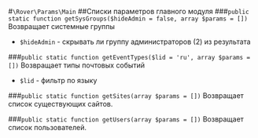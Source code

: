 #`\Rover\Params\Main` 
##Списки параметров главного модуля 
###`public static function getSysGroups($hideAdmin = false, array $params = [])`
Возвращает системные группы
* `$hideAdmin` - скрывать ли группу администраторов (2) из результата

###`public static function getEventTypes($lid = 'ru', array $params = [])`
Возвращает типы почтовых событий
* `$lid` - фильтр по языку

###`public static function getSites(array $params = [])`
Возвращает список существующих сайтов.

###`public static function getUsers(array $params = [])`
Возвращает список пользователей.